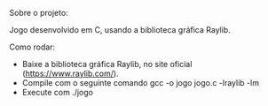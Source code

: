 Sobre o projeto:

Jogo desenvolvido em C, usando a biblioteca gráfica Raylib.

Como rodar:
- Baixe a biblioteca gráfica Raylib, no site oficial (https://www.raylib.com/).
- Compile com o seguinte comando gcc -o jogo jogo.c -lraylib -lm
- Execute com ./jogo


